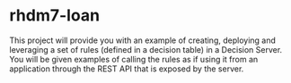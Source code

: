 # rhdm7-loan
This project will provide you with an example of creating, deploying and leveraging a set of rules (defined in a decision table) in a Decision Server. You will be given examples of calling the rules as if using it from an application through the REST API that is exposed by the server.
